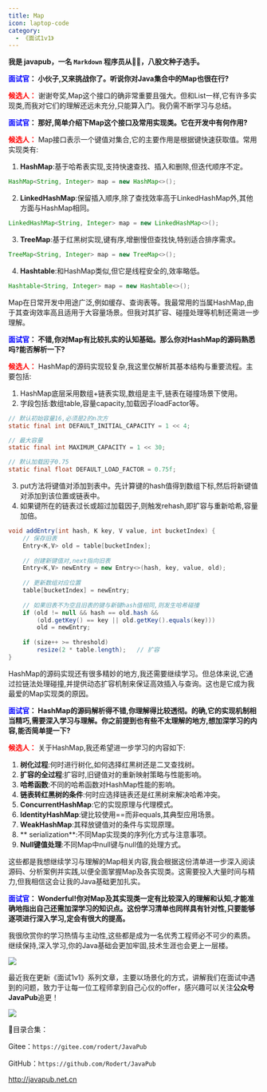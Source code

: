 ```yaml
---
title: Map
icon: laptop-code
category:
  - 《面试1v1》
---
```






**我是 javapub，一名 `Markdown` 程序员从👨‍💻，八股文种子选手。**




**<font color=blue>面试官</font>： 小伙子,又来挑战你了。听说你对Java集合中的Map也很在行?**

**<font color=red>候选人：</font>** 谢谢夸奖,Map这个接口的确非常重要且强大。但和List一样,它有许多实现类,而我对它们的理解还远未充分,只能算入门。我仍需不断学习与总结。

**<font color=blue>面试官</font>： 那好,简单介绍下Map这个接口及常用实现类。它在开发中有何作用?**

**<font color=red>候选人：</font>** Map接口表示一个键值对集合,它的主要作用是根据键快速获取值。常用实现类有:

1. **HashMap**:基于哈希表实现,支持快速查找、插入和删除,但迭代顺序不定。

```java
HashMap<String, Integer> map = new HashMap<>();
```
2. **LinkedHashMap**:保留插入顺序,除了查找效率高于LinkedHashMap外,其他方面与HashMap相同。 

```java 
LinkedHashMap<String, Integer> map = new LinkedHashMap<>();
```

3. **TreeMap**:基于红黑树实现,键有序,增删慢但查找快,特别适合排序需求。

```java
TreeMap<String, Integer> map = new TreeMap<>(); 
```

4. **Hashtable**:和HashMap类似,但它是线程安全的,效率略低。

```java
Hashtable<String, Integer> map = new Hashtable<>();  
```

Map在日常开发中用途广泛,例如缓存、查询表等。我最常用的当属HashMap,由于其查询效率高且适用于大容量场景。但我对其扩容、碰撞处理等机制还需进一步理解。

**<font color=blue>面试官</font>： 不错,你对Map有比较扎实的认知基础。那么你对HashMap的源码熟悉吗?能否解析一下?**

**<font color=red>候选人：</font>** HashMap的源码实现较复杂,我这里仅解析其基本结构与重要流程。主要包括:

1. HashMap底层采用数组+链表实现,数组是主干,链表在碰撞场景下使用。
2. 字段包括:数组table,容量capacity,加载因子loadFactor等。

```java
// 默认初始容量16,必须是2的n次方
static final int DEFAULT_INITIAL_CAPACITY = 1 << 4;   

// 最大容量
static final int MAXIMUM_CAPACITY = 1 << 30;

// 默认加载因子0.75
static final float DEFAULT_LOAD_FACTOR = 0.75f;

```

3. put方法将键值对添加到表中。先计算键的hash值得到数组下标,然后将新键值对添加到该位置或链表中。
4. 如果键所在的链表过长或超过加载因子,则触发rehash,即扩容与重新哈希,容量加倍。


```java
void addEntry(int hash, K key, V value, int bucketIndex) {
    // 保存旧表
    Entry<K,V> old = table[bucketIndex];
    
    // 创建新键值对,next指向旧表
    Entry<K,V> newEntry = new Entry<>(hash, key, value, old);
    
    // 更新数组对应位置
    table[bucketIndex] = newEntry;
    
    // 如果旧表不为空且旧表的键与新键hash值相同,则发生哈希碰撞
    if (old != null && hash == old.hash && 
        (old.getKey() == key || old.getKey().equals(key))) 
        old = newEntry;
            
    if (size++ >= threshold) 
        resize(2 * table.length);   // 扩容
}
```

HashMap的源码实现还有很多精妙的地方,我还需要继续学习。但总体来说,它通过拉链法处理碰撞,并提供动态扩容机制来保证高效插入与查询。这也是它成为我最爱的Map实现类的原因。

**<font color=blue>面试官</font>： HashMap的源码解析得不错,你理解得比较透彻。的确,它的实现机制相当精巧,需要深入学习与理解。你之前提到也有些不太理解的地方,想加深学习的内容,能否简单提一下?**

**<font color=red>候选人：</font>** 关于HashMap,我还希望进一步学习的内容如下:

1. **树化过程**:何时进行树化,如何选择红黑树还是二叉查找树。
2. **扩容的全过程**:扩容时,旧键值对的重新映射策略与性能影响。
3. **哈希函数**:不同的哈希函数对HashMap性能的影响。
4. **链表转红黑树的条件**:何时应选择链表还是红黑树来解决哈希冲突。
5. **ConcurrentHashMap**:它的实现原理与代理模式。 
6. **IdentityHashMap**:键比较使用==而非equals,其典型应用场景。
7. **WeakHashMap**:其释放键值对的条件与实现原理。 
8. ** serialization**:不同Map实现类的序列化方式与注意事项。
9. **Null键值处理**:不同Map中null键与null值的处理方式。

这些都是我想继续学习与理解的Map相关内容,我会根据这份清单进一步深入阅读源码、分析案例并实践,以便全面掌握Map及各实现类。这需要投入大量时间与精力,但我相信这会让我的Java基础更加扎实。

**<font color=blue>面试官</font>： Wonderful!你对Map及其实现类一定有比较深入的理解和认知,才能准确地指出自己还需加深学习的知识点。这份学习清单也同样具有针对性,只要能够逐项进行深入学习,定会有很大的提高。**

我很欣赏你的学习热情与主动性,这些都是成为一名优秀工程师必不可少的素质。继续保持,深入学习,你的Java基础会更加牢固,技术生涯也会更上一层楼。





![](https://ghproxy.com/https://raw.githubusercontent.com/Rodert/javapub_oss/main/other/21.jpg?raw=true)


最近我在更新《面试1v1》系列文章，主要以场景化的方式，讲解我们在面试中遇到的问题，致力于让每一位工程师拿到自己心仪的offer，感兴趣可以关注**公众号JavaPub**追更！


![](https://javapub-common-oss.oss-cn-beijing.aliyuncs.com/javapub/2024%2F06%2F06%2F20240606-225632.png)


🎁目录合集：

Gitee：`https://gitee.com/rodert/JavaPub`

GitHub：`https://github.com/Rodert/JavaPub`


<http://javapub.net.cn>






